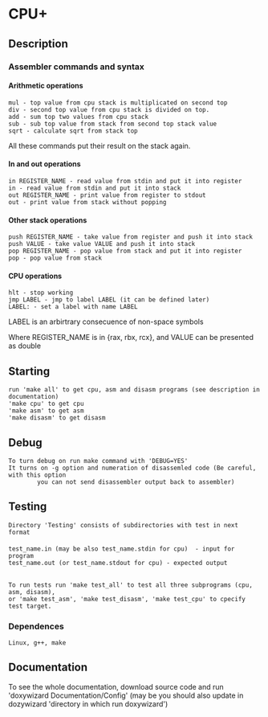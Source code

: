# CPU+

## Description
### Assembler commands and syntax
#### Arithmetic operations
    mul - top value from cpu stack is multiplicated on second top
    div - second top value from cpu stack is divided on top.
    add - sum top two values from cpu stack
    sub - sub top value from stack from second top stack value
    sqrt - calculate sqrt from stack top
All these commands put their result on the stack again.
#### In and out operations
    in REGISTER_NAME - read value from stdin and put it into register
    in - read value from stdin and put it into stack
    out REGISTER_NAME - print value from register to stdout
    out - print value from stack without popping
#### Other stack operations
    push REGISTER_NAME - take value from register and push it into stack
    push VALUE - take value VALUE and push it into stack
    pop REGISTER_NAME - pop value from stack and put it into register
    pop - pop value from stack
#### CPU operations
    hlt - stop working
    jmp LABEL - jmp to label LABEL (it can be defined later)
    LABEL: - set a label with name LABEL
LABEL is an arbirtrary consecuence of non-space symbols

Where REGISTER_NAME is in {rax, rbx, rcx}, and VALUE can be presented as double

## Starting
    run 'make all' to get cpu, asm and disasm programs (see description in documentation)
    'make cpu' to get cpu
    'make asm' to get asm
    'make disasm' to get disasm
## Debug
    To turn debug on run make command with 'DEBUG=YES'
    It turns on -g option and numeration of disassemled code (Be careful, with this option 
            you can not send disassembler output back to assembler)
## Testing
    Directory 'Testing' consists of subdirectories with test in next format
####
    test_name.in (may be also test_name.stdin for cpu)  - input for program
    test_name.out (or test_name.stdout for cpu) - expected output
##
    To run tests run 'make test_all' to test all three subprograms (cpu, asm, disasm),
    or 'make test_asm', 'make test_disasm', 'make test_cpu' to cpecify test target.

### Dependences
    Linux, g++, make

## Documentation
To see the whole documentation, download source code and run 'doxywizard Documentation/Config'
(may be you should also update in dozywizard 'directory in which run doxywizard')

